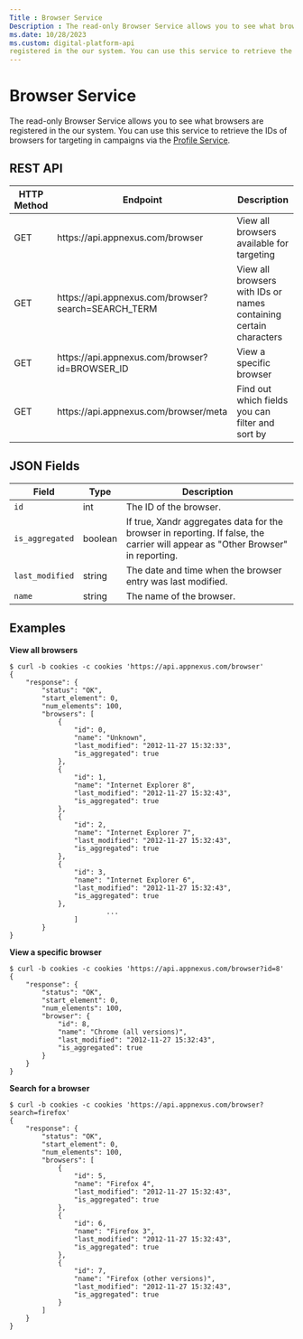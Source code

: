 ```yaml
---
Title : Browser Service
Description : The read-only Browser Service allows you to see what browsers are
ms.date: 10/28/2023
ms.custom: digital-platform-api
registered in the our system. You can use this service to retrieve the
---
```



# Browser Service



The read-only Browser Service allows you to see what browsers are
registered in the our system. You can use this service to retrieve the
IDs of browsers for targeting in campaigns via the <a
href="profile-service.md"
class="xref" target="_blank">Profile Service</a>.



## REST API

<table class="table">
<thead class="thead">
<tr class="header row">
<th id="ID-00000424__entry__1" class="entry colsep-1 rowsep-1">HTTP
Method</th>
<th id="ID-00000424__entry__2"
class="entry colsep-1 rowsep-1">Endpoint</th>
<th id="ID-00000424__entry__3"
class="entry colsep-1 rowsep-1">Description</th>
</tr>
</thead>
<tbody class="tbody">
<tr class="odd row">
<td class="entry colsep-1 rowsep-1"
headers="ID-00000424__entry__1">GET</td>
<td class="entry colsep-1 rowsep-1"
headers="ID-00000424__entry__2">https://api.<span
class="ph">appnexus.com/browser</td>
<td class="entry colsep-1 rowsep-1" headers="ID-00000424__entry__3">View
all browsers available for targeting</td>
</tr>
<tr class="even row">
<td class="entry colsep-1 rowsep-1"
headers="ID-00000424__entry__1">GET</td>
<td class="entry colsep-1 rowsep-1"
headers="ID-00000424__entry__2">https://api.<span
class="ph">appnexus.com/browser?search=SEARCH_TERM</td>
<td class="entry colsep-1 rowsep-1" headers="ID-00000424__entry__3">View
all browsers with IDs or names containing certain characters</td>
</tr>
<tr class="odd row">
<td class="entry colsep-1 rowsep-1"
headers="ID-00000424__entry__1">GET</td>
<td class="entry colsep-1 rowsep-1"
headers="ID-00000424__entry__2">https://api.<span
class="ph">appnexus.com/browser?id=BROWSER_ID</td>
<td class="entry colsep-1 rowsep-1" headers="ID-00000424__entry__3">View
a specific browser</td>
</tr>
<tr class="even row">
<td class="entry colsep-1 rowsep-1"
headers="ID-00000424__entry__1">GET</td>
<td class="entry colsep-1 rowsep-1"
headers="ID-00000424__entry__2">https://api.<span
class="ph">appnexus.com/browser/meta</td>
<td class="entry colsep-1 rowsep-1" headers="ID-00000424__entry__3">Find
out which fields you can filter and sort by</td>
</tr>
</tbody>
</table>





## JSON Fields

<table class="table">
<thead class="thead">
<tr class="header row">
<th id="ID-00000424__entry__16"
class="entry colsep-1 rowsep-1">Field</th>
<th id="ID-00000424__entry__17"
class="entry colsep-1 rowsep-1">Type</th>
<th id="ID-00000424__entry__18"
class="entry colsep-1 rowsep-1">Description</th>
</tr>
</thead>
<tbody class="tbody">
<tr class="odd row">
<td class="entry colsep-1 rowsep-1"
headers="ID-00000424__entry__16"><code class="ph codeph">id</code></td>
<td class="entry colsep-1 rowsep-1"
headers="ID-00000424__entry__17">int</td>
<td class="entry colsep-1 rowsep-1" headers="ID-00000424__entry__18">The
ID of the browser.</td>
</tr>
<tr class="even row">
<td class="entry colsep-1 rowsep-1"
headers="ID-00000424__entry__16"><code
class="ph codeph">is_aggregated</code></td>
<td class="entry colsep-1 rowsep-1"
headers="ID-00000424__entry__17">boolean</td>
<td class="entry colsep-1 rowsep-1" headers="ID-00000424__entry__18">If
true, Xandr aggregates data for the browser in
reporting. If false, the carrier will appear as "Other Browser" in
reporting.</td>
</tr>
<tr class="odd row">
<td class="entry colsep-1 rowsep-1"
headers="ID-00000424__entry__16"><code
class="ph codeph">last_modified</code></td>
<td class="entry colsep-1 rowsep-1"
headers="ID-00000424__entry__17">string</td>
<td class="entry colsep-1 rowsep-1" headers="ID-00000424__entry__18">The
date and time when the browser entry was last modified.</td>
</tr>
<tr class="even row">
<td class="entry colsep-1 rowsep-1"
headers="ID-00000424__entry__16"><code
class="ph codeph">name</code></td>
<td class="entry colsep-1 rowsep-1"
headers="ID-00000424__entry__17">string</td>
<td class="entry colsep-1 rowsep-1" headers="ID-00000424__entry__18">The
name of the browser.</td>
</tr>
</tbody>
</table>





## Examples

**View all browsers**

``` pre
$ curl -b cookies -c cookies 'https://api.appnexus.com/browser'
{
    "response": {
        "status": "OK",
        "start_element": 0,
        "num_elements": 100,
        "browsers": [
            {
                "id": 0,
                "name": "Unknown",
                "last_modified": "2012-11-27 15:32:33",
                "is_aggregated": true
            },
            {
                "id": 1,
                "name": "Internet Explorer 8",
                "last_modified": "2012-11-27 15:32:43",
                "is_aggregated": true
            },
            {
                "id": 2,
                "name": "Internet Explorer 7",
                "last_modified": "2012-11-27 15:32:43",
                "is_aggregated": true
            },
            {
                "id": 3,
                "name": "Internet Explorer 6",
                "last_modified": "2012-11-27 15:32:43",
                "is_aggregated": true
            },
                        ...
                ]
        } 
}
```

**View a specific browser**

``` pre
$ curl -b cookies -c cookies 'https://api.appnexus.com/browser?id=8'
{
    "response": {
        "status": "OK",
        "start_element": 0,
        "num_elements": 100,
        "browser": {
            "id": 8,
            "name": "Chrome (all versions)",
            "last_modified": "2012-11-27 15:32:43",
            "is_aggregated": true
        }
    }
}
```

**Search for a browser**

``` pre
$ curl -b cookies -c cookies 'https://api.appnexus.com/browser?search=firefox'
{
    "response": {
        "status": "OK",
        "start_element": 0,
        "num_elements": 100,
        "browsers": [
            {
                "id": 5,
                "name": "Firefox 4",
                "last_modified": "2012-11-27 15:32:43",
                "is_aggregated": true
            },
            {
                "id": 6,
                "name": "Firefox 3",
                "last_modified": "2012-11-27 15:32:43",
                "is_aggregated": true
            },
            {
                "id": 7,
                "name": "Firefox (other versions)",
                "last_modified": "2012-11-27 15:32:43",
                "is_aggregated": true
            }
        ]
    }
}
```






